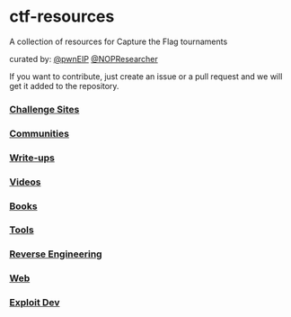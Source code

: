 # ctf-resources
A collection of resources for Capture the Flag tournaments

curated by: [@pwnEIP](https://twitter.com/pwneip)
            [@NOPResearcher](https://twitter.com/nopresearcher)


If you want to contribute, just create an issue or a pull request and we will get it added to the repository.

### [Challenge Sites](challengesites.md)
### [Communities](communities.md)
### [Write-ups](writeups.md)
### [Videos](videos.md)
### [Books](books.md)
### [Tools](tools.md)
### [Reverse Engineering](reverse_engineering.md)
### [Web](web.md)
### [Exploit Dev](exploit.md)
